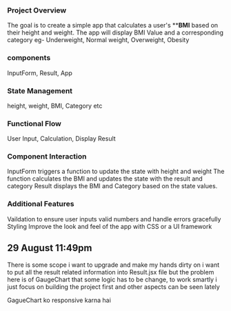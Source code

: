### Project Overview
The goal is to create a simple app that calculates a user's ****BMI** based on their height and weight. The app will display BMI Value and a corresponding category eg- Underweight, Normal weight, Overweight, Obesity

### components
InputForm, Result, App

### State Management
height, weight, BMI, Category etc

### Functional Flow
User Input, Calculation, Display Result

### Component Interaction
InputForm triggers a function to update the state with height and weight
The function calculates the BMI and updates the state with the result and category
Result displays the BMI and Category based on the state values.

### Additional Features
Vaildation to ensure user inputs valid numbers and handle errors gracefully
Styling Improve the look and feel of the app with CSS or a UI framework


## 29 August 11:49pm
There is some scope i want to upgrade and make my hands dirty on i want to put all the result related information into Result.jsx file but the problem here is of GaugeChart that some logic has to be change, to work smartly i just focus on building the project first and other aspects can be seen lately

GagueChart ko responsive karna hai 